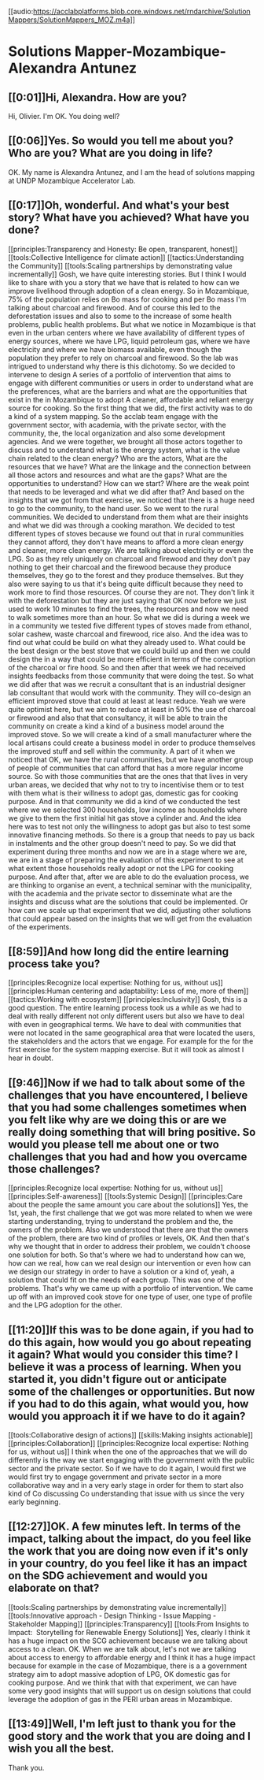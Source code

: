 [[audio:https://acclabplatforms.blob.core.windows.net/rndarchive/SolutionMappers/SolutionMappers_MOZ.m4a]]

# Solutions Mapper-Mozambique-Alexandra Antunez

## [[0:01]]Hi, Alexandra\. How are you?

Hi, Olivier\. I'm OK\. You doing well?

## [[0:06]]Yes\. So would you tell me about you? Who are you? What are you doing in life?

OK\. My name is Alexandra Antunez, and I am the head of solutions mapping at UNDP Mozambique Accelerator Lab\.

## [[0:17]]Oh, wonderful\. And what's your best story? What have you achieved? What have you done?

[[principles:Transparency and Honesty: Be open, transparent, honest]]
[[tools:Collective Intelligence for climate action]]
[[tactics:Understanding the Community]]
[[tools:Scaling partnerships by demonstrating value incrementally]]
Gosh, we have quite interesting stories\. But I think I would like to share with you a story that we have that is related to how can we improve livelihood through adoption of a clean energy\. So in Mozambique, 75% of the population relies on Bo mass for cooking and per Bo mass I'm talking about charcoal and firewood\. And of course this led to the deforestation issues and also to some to the increase of some health problems, public health problems\. But what we notice in Mozambique is that even in the urban centers where we have availability of different types of energy sources, where we have LPG, liquid petroleum gas, where we have electricity and where we have biomass available, even though the population they prefer to rely on charcoal and firewood\. So the lab was intrigued to understand why there is this dichotomy\. So we decided to intervene to design A series of a portfolio of intervention that aims to engage with different communities or users in order to understand what are the preferences, what are the barriers and what are the opportunities that exist in the in Mozambique to adopt A cleaner, affordable and reliant energy source for cooking\. So the first thing that we did, the first activity was to do a kind of a system mapping\. So the acclab team engage with the government sector, with academia, with the private sector, with the community, the, the local organization and also some development agencies\. And we were together, we brought all those actors together to discuss and to understand what is the energy system, what is the value chain related to the clean energy? Who are the actors, What are the resources that we have? What are the linkage and the connection between all those actors and resources and what are the gaps? What are the opportunities to understand? How can we start? Where are the weak point that needs to be leveraged and what we did after that? And based on the insights that we got from that exercise, we noticed that there is a huge need to go to the community, to the hand user\. So we went to the rural communities\. We decided to understand from them what are their insights and what we did was through a cooking marathon\. We decided to test different types of stoves because we found out that in rural communities they cannot afford, they don't have means to afford a more clean energy and cleaner, more clean energy\. We are talking about electricity or even the LPG\. So as they rely uniquely on charcoal and firewood and they don't pay nothing to get their charcoal and the firewood because they produce themselves, they go to the forest and they produce themselves\. But they also were saying to us that it's being quite difficult because they need to work more to find those resources\. Of course they are not\. They don't link it with the deforestation but they are just saying that OK now before we just used to work 10 minutes to find the trees, the resources and now we need to walk sometimes more than an hour\. So what we did is during a week we in a community we tested five different types of stoves made from ethanol, solar cashew, waste charcoal and firewood, rice also\. And the idea was to find out what could be build on what they already used to\. What could be the best design or the best stove that we could build up and then we could design the in a way that could be more efficient in terms of the consumption of the charcoal or fire hood\. So and then after that week we had received insights feedbacks from those community that were doing the test\. So what we did after that was we recruit a consultant that is an industrial designer lab consultant that would work with the community\. They will co\-design an efficient improved stove that could at least at least reduce\. Yeah we were quite optimist here, but we aim to reduce at least in 50% the use of charcoal or firewood and also that that consultancy, it will be able to train the community on create a kind a kind of a business model around the improved stove\. So we will create a kind of a small manufacturer where the local artisans could create a business model in order to produce themselves the improved stuff and sell within the community\. A part of it when we noticed that OK, we have the rural communities, but we have another group of people of communities that can afford that has a more regular income source\. So with those communities that are the ones that that lives in very urban areas, we decided that why not to try to incentivise them or to test with them what is their willness to adopt gas, domestic gas for cooking purpose\. And in that community we did a kind of we conducted the test where we we selected 300 households, low income as households where we give to them the first initial hit gas stove a cylinder and\. And the idea here was to test not only the willingness to adopt gas but also to test some innovative financing methods\. So there is a group that needs to pay us back in instalments and the other group doesn't need to pay\. So we did that experiment during three months and now we are in a stage where we are, we are in a stage of preparing the evaluation of this experiment to see at what extent those households really adopt or not the LPG for cooking purpose\. And after that, after we are able to do the evaluation process, we are thinking to organise an event, a technical seminar with the municipality, with the academia and the private sector to disseminate what are the insights and discuss what are the solutions that could be implemented\. Or how can we scale up that experiment that we did, adjusting other solutions that could appear based on the insights that we will get from the evaluation of the experiments\.

## [[8:59]]And how long did the entire learning process take you?

[[principles:Recognize local expertise: Nothing for us, without us]]
[[principles:Human centering and adaptability: Less of me, more of them]]
[[tactics:Working with ecosystem]]
[[principles:Inclusivity]]
Gosh, this is a good question\. The entire learning process took us a while as we had to deal with really different not only different users but also we have to deal with even in geographical terms\. We have to deal with communities that were not located in the same geographical area that were located the users, the stakeholders and the actors that we engage\. For example for the for the first exercise for the system mapping exercise\. But it will took as almost I hear in doubt\.

## [[9:46]]Now if we had to talk about some of the challenges that you have encountered, I believe that you had some challenges sometimes when you felt like why are we doing this or are we really doing something that will bring positive\. So would you please tell me about one or two challenges that you had and how you overcame those challenges?

[[principles:Recognize local expertise: Nothing for us, without us]]
[[principles:Self-awareness]]
[[tools:Systemic Design]]
[[principles:Care about the people the same amount you care about the solutions]]
Yes, the 1st, yeah, the first challenge that we got was more related to when we were starting understanding, trying to understand the problem and the, the owners of the problem\. Also we understood that there are that the owners of the problem, there are two kind of profiles or levels, OK\. And then that's why we thought that in order to address their problem, we couldn't choose one solution for both\. So that's where we had to understand how can we, how can we real, how can we real design our intervention or even how can we design our strategy in order to have a solution or a kind of, yeah, a solution that could fit on the needs of each group\. This was one of the problems\. That's why we came up with a portfolio of intervention\. We came up off with an improved cook stove for one type of user, one type of profile and the LPG adoption for the other\.

## [[11:20]]If this was to be done again, if you had to do this again, how would you go about repeating it again? What would you consider this time? I believe it was a process of learning\. When you started it, you didn't figure out or anticipate some of the challenges or opportunities\. But now if you had to do this again, what would you, how would you approach it if we have to do it again?

[[tools:Collaborative design of actions]]
[[skills:Making insights actionable]]
[[principles:Collaboration]]
[[principles:Recognize local expertise: Nothing for us, without us]]
I think when the one of the approaches that we will do differently is the way we start engaging with the government with the public sector and the private sector\. So if we have to do it again, I would first we would first try to engage government and private sector in a more collaborative way and in a very early stage in order for them to start also kind of Co discussing Co understanding that issue with us since the very early beginning\.

## [[12:27]]OK\. A few minutes left\. In terms of the impact, talking about the impact, do you feel like the work that you are doing now even if it's only in your country, do you feel like it has an impact on the SDG achievement and would you elaborate on that?

[[tools:Scaling partnerships by demonstrating value incrementally]]
[[tools:Innovative approach - Design Thinking - Issue Mapping - Stakeholder Mapping]]
[[principles:Transparency]]
[[tools:From Insights to Impact:  Storytelling for Renewable Energy Solutions]]
Yes, clearly I think it has a huge impact on the SCG achievement because we are talking about access to a clean\. OK\. When we are talk about, let's not we are talking about access to energy to affordable energy and I think it has a huge impact because for example in the case of Mozambique, there is a a government strategy aim to adopt massive adoption of LPG, OK domestic gas for cooking purpose\. And we think that with that experiment, we can have some very good insights that will support us on design solutions that could leverage the adoption of gas in the PERI urban areas in Mozambique\.

## [[13:49]]Well, I'm left just to thank you for the good story and the work that you are doing and I wish you all the best\.

Thank you\.
